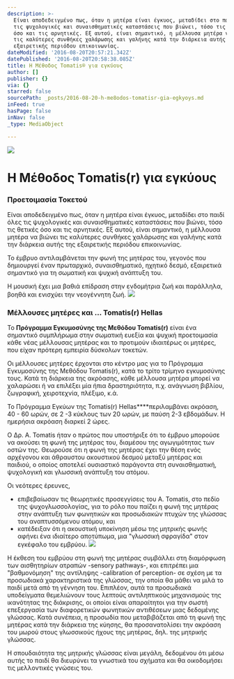 ```yaml
---
description: >-
  Είναι αποδεδειγμένο πως, όταν η μητέρα είναι έγκυος, μεταδίδει στο παιδί όλες
  τις ψυχολογικές και συναισθηματικές καταστάσεις που βιώνει, τόσο τις θετικές
  όσο και τις αρνητικές. Εξ αυτού, είναι σημαντικό, η μέλλουσα μητέρα να βιώνει
  τις καλύτερες συνθήκες χαλάρωσης και γαλήνης κατά την διάρκεια αυτής της
  εξαιρετικής περιόδου επικοινωνίας.
dateModified: '2016-08-20T20:57:21.342Z'
datePublished: '2016-08-20T20:58:38.085Z'
title: Η Μέθοδος Τomatis® για εγκύους
author: []
publisher: {}
via: {}
starred: false
sourcePath: _posts/2016-08-20-h-me8odos-tomatisr-gia-egkyoys.md
inFeed: true
hasPage: false
inNav: false
_type: MediaObject

---
```

![](https://the-grid-user-content.s3-us-west-2.amazonaws.com/072ab54f-6b4f-4317-affc-15d3319139a8.jpg)

# Η Μέθοδος Τomatis(r) για εγκύους

### Προετοιμασία Τοκετού

Είναι αποδεδειγμένο πως, όταν η μητέρα είναι έγκυος, μεταδίδει στο παιδί όλες τις ψυχολογικές και συναισθηματικές καταστάσεις που βιώνει, τόσο τις θετικές όσο και τις αρνητικές. Εξ αυτού, είναι σημαντικό, η μέλλουσα μητέρα να βιώνει τις καλύτερες συνθήκες χαλάρωσης και γαλήνης κατά την διάρκεια αυτής της εξαιρετικής περιόδου επικοινωνίας.

Το έμβρυο αντιλαμβάνεται την φωνή της μητέρας του, γεγονός που δημιουργεί έναν πρωταρχικό, συναισθηματικό, ηχητικό δεσμό, εξαιρετικά σημαντικό για τη σωματική και ψυχική ανάπτυξη του.

Η μουσική έχει μια βαθιά επίδραση στην ενδομήτρια ζωή και παράλληλα, βοηθά και ενισχύει την νεογέννητη ζωή.
![](https://the-grid-user-content.s3-us-west-2.amazonaws.com/6844ad04-e906-49f5-9927-327674068e42.jpg)

### Mέλλουσες μητέρες και ... Tomatis(r) Hellas

Το **Πρόγραμμα Εγκυμοσύνης της Μεθόδου Tomatis(r)** είναι ένα σημαντικό συμπλήρωμα στην σωματική ευεξία και ψυχική προετοιμασία κάθε νέας μέλλουσας μητέρας και το προτιμούν ιδιαιτέρως οι μητέρες, που είχαν πρότερη εμπειρία δύσκολων τοκετών.

Οι μέλλουσες μητέρες έρχονται στο κέντρο μας για το Πρόγραμμα Εγκυμοσύνης της Μεθόδου Tomatis(r), κατά το τρίτο τρίμηνο εγκυμοσύνης τους. Κατά τη διάρκεια της ακρόασης, κάθε μέλλουσα μητέρα μπορεί να χαλαρώσει ή να επιλέξει μία ήπια δραστηριότητα, π.χ. ανάγνωση βιβλίου, ζωγραφική, χειροτεχνία, πλέξιμο, κ.ά.

Το Πρόγραμμα Εγκύων της Tomatis(r) Hellas****περιλαμβάνει ακρόαση, 40 - 60 ωρών, σε 2 -3 κύκλους των 20 ωρών, με παύση 2-3 εβδομάδων. Η ημερήσια ακρόαση διαρκεί 2 ώρες. 

Ο Δρ. Α. Tomatis ήταν ο πρώτος που υποστήριξε ότι το έμβρυο μπορούσε να ακούσει τη φωνή της μητέρας του, διαμέσου της αγωγιμότητας των οστών της. Θεωρούσε ότι η φωνή της μητέρας έχει την θέση ενός αρχέγονου και άθραυστου ακουστικού δεσμού μεταξύ μητέρας και παιδιού, ο οποίος αποτελεί ουσιαστικό παράγοντα στη συναισθηματική, ψυχολογική και γλωσσική ανάπτυξη του ατόμου.

Οι νεότερες έρευνες,

* επιβεβαίωσαν τις θεωρητικές προσεγγίσεις του Α. Tomatis, στο πεδίο της ψυχογλωσσολογίας, για το ρόλο που παίζει η φωνή της μητέρας στην ανάπτυξη των φωνητικών και προσωδιακών πτυχών της γλώσσας του αναπτυσσόμενου ατόμου, και
* κατέδειξαν ότι η ακουστική υποκίνηση μέσω της μητρικής φωνής αφήνει ένα ιδιαίτερο αποτύπωμα, μια "γλωσσική σφραγίδα" στον εγκέφαλο του εμβρύου.
![](https://the-grid-user-content.s3-us-west-2.amazonaws.com/625bda1e-384b-44b4-9f81-950c88ad3b0d.jpg)

Η έκθεση του εμβρύου στη φωνή της μητέρας συμβάλλει στη διαμόρφωση των αισθητηρίων ατραπών -sensory pathways-, και επιτρέπει μια "βαθμονόμηση" της αντίληψης -calibration of perception- σε σχέση με τα προσωδιακά χαρακτηριστικά της γλώσσας, την οποία θα μάθει να μιλά το παιδί μετά από τη γέννηση του. Επιπλέον, αυτά τα προσωδιακά υποδείγματα θεμελιώνουν τους λεπτούς αντιληπτικούς μηχανισμούς της ικανότητας της διάκρισης, οι οποίοι είναι απαραίτητοι για την σωστή επεξεργασία των διαφορετικών φωνητικών αντιθέσεων μιας δεδομένης γλώσσας. Κατά συνέπεια, η προσωδία που μεταβιβάζεται από τη φωνή της μητέρας κατά την διάρκεια της κύησης, θα προσανατολίσει την ακρόαση του μωρού στους γλωσσικούς ήχους της μητέρας, δηλ. της μητρικής γλώσσας.

Η σπουδαιότητα της μητρικής γλώσσας είναι μεγάλη, δεδομένου ότι μέσω αυτής το παιδί θα διευρύνει τα γνωστικά του σχήματα και θα οικοδομήσει τις μελλοντικές γνώσεις του.